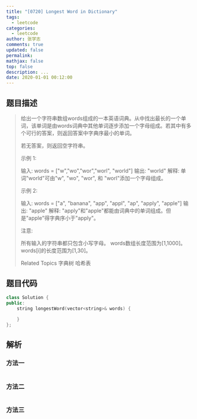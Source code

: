 ```yaml
---
title: "[0720] Longest Word in Dictionary"
tags:
  - leetcode
categories:
  - leetcode
author: 张学志
comments: true
updated: false
permalink:
mathjax: false
top: false
description: ...
date: 2020-01-01 00:12:00
---
```


## 题目描述

> 给出一个字符串数组words组成的一本英语词典。从中找出最长的一个单词，该单词是由words词典中其他单词逐步添加一个字母组成。若其中有多个可行的答案，则返回答案中字典序最小的单词。 
> 
> 若无答案，则返回空字符串。 
> 
> 示例 1: 
> 
> 
> 输入: 
> words = ["w","wo","wor","worl", "world"]
> 输出: "world"
> 解释: 
> 单词"world"可由"w", "wo", "wor", 和 "worl"添加一个字母组成。
> 
> 
> 示例 2: 
> 
> 
> 输入: 
> words = ["a", "banana", "app", "appl", "ap", "apply", "apple"]
> 输出: "apple"
> 解释: 
> "apply"和"apple"都能由词典中的单词组成。但是"apple"得字典序小于"apply"。
> 
> 
> 注意: 
> 
> 
> 所有输入的字符串都只包含小写字母。 
> words数组长度范围为[1,1000]。 
> words[i]的长度范围为[1,30]。 
> 
> Related Topics 字典树 哈希表

## 题目代码

```cpp
class Solution {
public:
    string longestWord(vector<string>& words) {
        
    }
};
```

## 解析

### 方法一

```cpp

```

### 方法二

```cpp

```

### 方法三

```cpp

```

